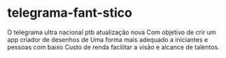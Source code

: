 # telegrama-fant-stico
O telegrama ultra nacional ptb atualização nova
Com objetivo de crir um app criador de desenhos de 
Uma forma mais adequado a iniciantes e pessoas com baixo
Custo de renda facilitar a visão e alcance de talentos.
